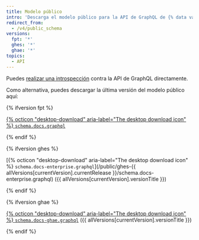 ```yaml
---
title: Modelo público
intro: 'Descarga el modelo público para la API de GraphQL de {% data variables.product.prodname_dotcom %}.'
redirect_from:
  - /v4/public_schema
versions:
  fpt: '*'
  ghes: '*'
  ghae: '*'
topics:
  - API
---
```


Puedes [realizar una introspección](/graphql/guides/introduction-to-graphql#discovering-the-graphql-api) contra la API de GraphQL directamente.

Como alternativa, puedes descargar la última versión del modelo público aquí:

{% ifversion fpt %}

[{% octicon "desktop-download" aria-label="The desktop download icon" %} `schema.docs.graphql`](/public/schema.docs.graphql)

{% endif %}

{% ifversion ghes %}

[{% octicon "desktop-download" aria-label="The desktop download icon" %} `schema.docs-enterprise.graphql`](/public/ghes-{{ allVersions[currentVersion].currentRelease }}/schema.docs-enterprise.graphql) ({{ allVersions[currentVersion].versionTitle }})

{% endif %}

{% ifversion ghae %}

[{% octicon "desktop-download" aria-label="The desktop download icon" %} `schema.docs-ghae.graphql`](/public/ghae/schema.docs-ghae.graphql) ({{ allVersions[currentVersion].versionTitle }})

{% endif %}

